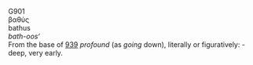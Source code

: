 <body>
  <p>G901<br>  βαθύς  <br> bathus  <br><i>bath-oos‘ </i><br>From the base of <a href="g0939.htm">939</a>  <i>profound</i> (as <i>going</i> down), literally or figuratively: - deep, very early.<br></p>
 </body>
